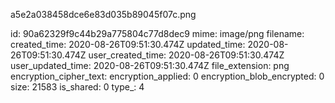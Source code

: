 a5e2a038458dce6e83d035b89045f07c.png

id: 90a62329f9c44b29a775804c77d8dec9
mime: image/png
filename: 
created_time: 2020-08-26T09:51:30.474Z
updated_time: 2020-08-26T09:51:30.474Z
user_created_time: 2020-08-26T09:51:30.474Z
user_updated_time: 2020-08-26T09:51:30.474Z
file_extension: png
encryption_cipher_text: 
encryption_applied: 0
encryption_blob_encrypted: 0
size: 21583
is_shared: 0
type_: 4